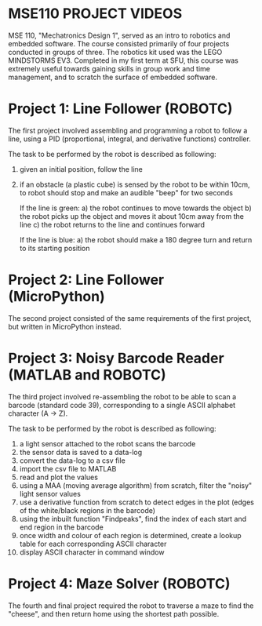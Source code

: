 # MSE110 PROJECT VIDEOS

MSE 110, "Mechatronics Design 1", served as an intro to robotics and embedded software. The course consisted primarily of four projects conducted in groups of three. The robotics kit used was the LEGO MINDSTORMS EV3. Completed in my first term at SFU, this course was extremely useful towards gaining skills in group work and time management, and to scratch the surface of embedded software. 



# Project 1: Line Follower (ROBOTC)

The first project involved assembling and programming a robot to follow a line, using a PID (proportional, integral, and derivative functions) controller.

The task to be performed by the robot is described as following:

1) given an initial position, follow the line
2) if an obstacle (a plastic cube) is sensed by the robot to be within 10cm, to robot should stop and make an audible "beep" for two seconds
   
   If the line is green:
   a) the robot continues to move towards the object
   b) the robot picks up the object and moves it about 10cm away from the line
   c) the robot returns to the line and continues forward

   If the line is blue:
   a) the robot should make a 180 degree turn and return to its starting position



# Project 2: Line Follower (MicroPython)

The second project consisted of the same requirements of the first project, but written in MicroPython instead.



# Project 3: Noisy Barcode Reader (MATLAB and ROBOTC)

The third project involved re-assembling the robot to be able to scan a barcode (standard code 39), corresponding to a single ASCII alphabet character (A -> Z).

The task to be performed by the robot is described as following:

1) a light sensor attached to the robot scans the barcode
2) the sensor data is saved to a data-log
3) convert the data-log to a csv file
4) import the csv file to MATLAB
5) read and plot the values
6) using a MAA (moving average algorithm) from scratch, filter the "noisy" light sensor values
7) use a derivative function from scratch to detect edges in the plot (edges of the white/black regions in the barcode)
8) using the inbuilt function "Findpeaks", find the index of each start and end region in the barcode
9) once width and colour of each region is determined, create a lookup table for each corresponding ASCII character
10) display ASCII character in command window




# Project 4: Maze Solver (ROBOTC)

The fourth and final project required the robot to traverse a maze to find the "cheese", and then return home using the shortest path possible.
   
   
